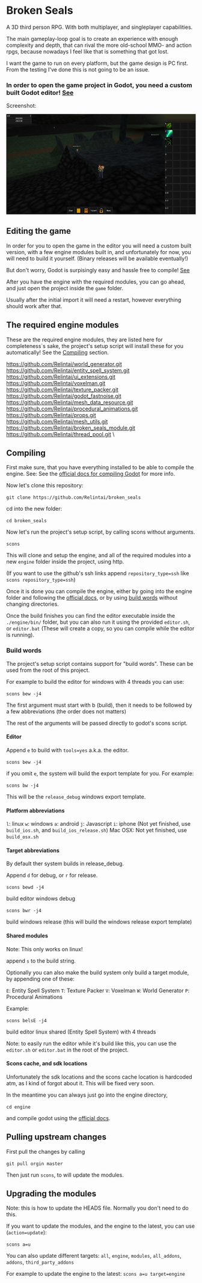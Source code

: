 # Broken Seals

A 3D third person RPG. With both multiplayer, and singleplayer capabilities.

The main gameplay-loop goal is to create an experience with enough complexity and depth, that can rival the more old-school MMO- and action rpgs, because nowadays I feel like that is something that got lost.

I want the game to run on every platform, but the game design is PC first. From the testing I've done this is not going to be an issue.

### In order to open the game project in Godot, you need a custom built Godot editor! [See](#editing-the-game)

Screenshot:

![Broken Seals](pictures/screen.jpg)

## Editing the game

In order for you to open the game in the editor you will need a custom built version, with a few engine modules built in, 
and unfortunately for now, you will need to build it yourself. (Binary releases will be available eventually!)

But don't worry, Godot is surpisingly easy and hassle free to compile! [See](#compiling)

After you have the engine with the required modules, you can go ahead, and just open the project inside the `game` folder.

Usually after the initial import it will need a restart, however everything should work after that.

## The required engine modules

These are the required engine modules, they are listed here for completeness`s sake, the project's setup script will install these for you automatically! See the [Compiling](#compiling) section.

https://github.com/Relintai/world_generator.git \
https://github.com/Relintai/entity_spell_system.git \
https://github.com/Relintai/ui_extensions.git \
https://github.com/Relintai/voxelman.git \
https://github.com/Relintai/texture_packer.git \
https://github.com/Relintai/godot_fastnoise.git \
https://github.com/Relintai/mesh_data_resource.git \
https://github.com/Relintai/procedural_animations.git \
https://github.com/Relintai/props.git \
https://github.com/Relintai/mesh_utils.git \
https://github.com/Relintai/broken_seals_module.git \
https://github.com/Relintai/thread_pool.git \

## Compiling

First make sure, that you have everything installed to be able to compile the engine. See: See the [official docs for compiling Godot](https://docs.godotengine.org/en/latest/development/compiling/index.html) for more info.

Now let's clone this repository:

``` git clone https://github.com/Relintai/broken_seals ```

cd into the new folder:

``` cd broken_seals ```

Now let's run the project's setup script, by calling scons without arguments.

``` scons ```

This will clone and setup the engine, and all of the required modules into a new `engine` folder inside the project, using http.

(If you want to use the github's ssh links append `repository_type=ssh` like ``` scons repository_type=ssh ```)

Once it is done you can compile the engine, either by going into the engine folder and following the 
[official docs](https://docs.godotengine.org/en/latest/development/compiling/index.html), or by using [build words](#build-words) without changing directories.

Once the build finishes you can find the editor executable inside the `./engine/bin/` folder, but you can also run it using the provided `editor.sh`,
or `editor.bat` (These will create a copy, so you can compile while the editor is running). 

### Build words

The project's setup script contains support for "build words". These can be used from the root of this project.

For example to build the editor for windows with 4 threads you can use:

``` scons bew -j4 ```

The first argument must start with b (build), then it needs to be followed by a few abbreviations (the order does not matters)

The rest of the arguments will be passed directly to godot's scons script.

#### Editor

Append `e` to build with `tools=yes` a.k.a. the editor.

``` scons bew -j4 ```

if you omit `e`, the system will build the export template for you. For example:

``` scons bw -j4 ```

This will be the `release_debug` windows export template.

#### Platform abbreviations

`l`: linux
`w`: windows
`a`: android
`j`: Javascript
`i`: iphone (Not yet finished, use `build_ios.sh`, and `build_ios_release.sh`)
Mac OSX: Not yet finished, use `build_osx.sh`

#### Target abbreviations

By default ther system builds in release_debug.

Append `d` for debug, or `r` for release.

``` scons bewd -j4 ```

build editor windows debug

``` scons bwr -j4 ```

build windows release (this will build the windows release export template)

#### Shared modules

Note: This only works on linux!

append `s` to the build string. 

Optionally you can also make the build system only build a target module, by appending one of these:

`E`: Entity Spell System
`T`: Texture Packer
`V`: Voxelman
`W`: World Generator
`P`: Procedural Animations

Example:

``` scons belsE -j4 ```

build editor linux shared (Entity Spell System) with 4 threads

Note: to easily run the editor while it's build like this, you can use the `editor.sh` or `editor.bat` in the root of the project.

#### Scons cache, and sdk locations

Unfortunately the sdk locations and the scons cache location is hardcoded atm, as I kind of forgot about it. This will be fixed very soon.

In the meantime you can always just go into the engine directory,

``` cd engine ```

and compile godot using the [official docs](https://docs.godotengine.org/en/latest/development/compiling/).

## Pulling upstream changes

First pull the changes by calling

``` git pull orgin master ```

Then just run `scons`, to will update the modules.

## Upgrading the modules

Note: this is how to update the HEADS file. Normally you don't need to do this.

If you want to update the modules, and the engine to the latest, you can use (`action=update`):

``` scons a=u ``` 

You can also update different targets: `all`, `engine`, `modules`, `all_addons`, `addons`, `third_party_addons`

For example to update the engine to the latest: ``` scons a=u target=engine ```